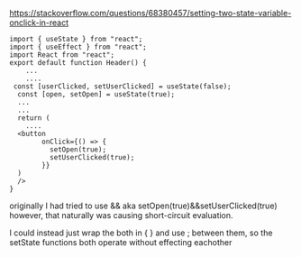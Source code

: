 https://stackoverflow.com/questions/68380457/setting-two-state-variable-onclick-in-react

```
import { useState } from "react";
import { useEffect } from "react";
import React from "react";
export default function Header() {
    ...
    ....
 const [userClicked, setUserClicked] = useState(false);
  const [open, setOpen] = useState(true);
  ...
  ...
  return (
    ....
  <button
        onClick={() => {
          setOpen(true);
          setUserClicked(true);
        }}
  )
  />
}
```

originally I had tried to use && aka setOpen(true)&&setUserClicked(true)
however, that naturally was causing short-circuit evaluation.

I could instead just wrap the both in { } and use ; between them, so the setState functions both operate without effecting eachother
